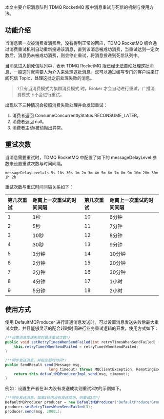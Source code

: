 本文主要介绍消息队列 TDMQ RocketMQ 版中消息重试与死信的机制与使用方法。

## 功能介绍

当消息第一次被消费者消费后，没有得到正常的回应，TDMQ RocketMQ 版会通过消费重试机制自动重新投递该消息，直到该消息被成功消费，当重试达到一定次数后，消息仍未被成功消费，则会停止重试，将消息投递到死信队列中。

当消息进入到死信队列中，表示 TDMQ RocketMQ 版已经无法自动处理这批消息，一般这时就需要人为介入来处理这批消息。您可以通过编写专门的客户端来订阅死信 Topic，处理这批之前处理失败的消息。

>?只有当消费模式为集群消费模式 时，Broker 才会自动进行重试，广播消费模式下不会进行重试。

出现以下三种情况会按照消费失败处理并会发起重试：

1. 消费者返回 ConsumeConcurrentlyStatus.RECONSUME_LATER。
2. 消费者返回 null。
3. 消费者主动/被动抛出异常。

## 重试次数


当消息需要重试时，TDMQ RocketMQ 中配置了如下的 messageDelayLevel 参数来设置重试次数与时间间隔。
```
messageDelayLevel=1s 5s 10s 30s 1m 2m 3m 4m 5m 6m 7m 8m 9m 10m 20m 30m 1h 2h
```

重试次数与重试时间间隔关系如下：

| 第几次重试 | 距离上一次重试的时间间隔 | 第几次重试 | 距离上一次重试的时间间隔 |
| :--------- | :----------------------- | :--------- | :----------------------- |
| 1          | 1秒                      | 10         | 6分钟                    |
| 2          | 5秒                      | 11         | 7分钟                    |
| 3          | 10秒                     | 12         | 8分钟                    |
| 4          | 30秒                     | 13         | 9分钟                    |
| 5          | 1分钟                    | 14         | 10分钟                   |
| 6          | 2分钟                    | 15         | 20分钟                   |
| 7          | 3分钟                    | 16         | 30分钟                   |
| 8          | 4分钟                    | 17         | 1小时                    |
| 9          | 5分钟                    | 18         | 2小时                    |

## 使用方式

使用 DefaultMQProducer 进行普通消息发送时，可以设置消息发送失败后最大重试次数，并且能够灵活的配合超时时间进行业务重试逻辑的开发，使用方式如下：
```java
/**设置消息发送失败时最大重试次数*/
public void setRetryTimesWhenSendFailed(int retryTimesWhenSendFailed) {
    this.retryTimesWhenSendFailed = retryTimesWhenSendFailed;
}

/**同步发送消息，并指定超时时间*/
public SendResult send(Message msg,
                    long timeout) throws MQClientException, RemotingException, MQBrokerException, InterruptedException {
    return this.defaultMQProducerImpl.send(msg, timeout);
}

```

例如：设置生产者在3s内没有发送成功则重试3次的示例如下。
```java
/**同步发送消息，如果3秒内没有发送成功，则重试3次*/
DefaultMQProducer producer = new DefaultMQProducer("DefaultProducerGroup");
producer.setRetryTimesWhenSendFailed(3);
producer.send(msg, 3000L);
```

